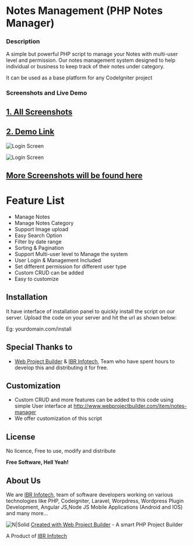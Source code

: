 # Notes Management (PHP Notes Manager)

### Description

A simple but powerful PHP script to manage your Notes with multi-user level and permission. Our notes management system designed to help individual or business to keep track of their notes under category.

It can be used as a base platform for any CodeIgniter project

### Screenshots and Live Demo
## [1. All Screenshots](http://www.webprojectbuilder.com/item/notes-manager)

## [2. Demo Link](http://www.webprojectbuilder.com/item/expense-management/live-demo/4)


![Login Screen](http://www.webprojectbuilder.com/assets/home_images/notes-management-screenshot/1-notes-management-login.png)

![Login Screen](http://www.webprojectbuilder.com/assets/home_images/notes-management-screenshot/3-notes-management-notes-add-update.png)


## [More Screenshots will be found here](http://www.webprojectbuilder.com/item/notes-manager)


# Feature List
- Manage Notes
- Manage Notes Category
- Support Image upload
- Easy Search Option
- Filter by date range
- Sorting & Pagination
- Support Multi-user level to Manage the system
- User Login & Management Included
- Set different permission for different user type
- Custom CRUD can be added
- Easy to customize

Installation
----
It have interface of installation panel to quickly install the script on our server.
Upload the code on your server and hit the url as shown below:

Eg: yourdomain.com/install



Special Thanks to
---
- [Web Project Builder](http://www.webprojectbuilder.com/) &  [IBR Infotech](http://www.ibrinfotech.com), Team who have spent hours to develop this and distributing it for free. 


Customization
---
- Custom CRUD and more features can be added to this code using simple User interface at http://www.webprojectbuilder.com/item/notes-manager
- We offer customization of this script

License
----
No licence, Free to use, modify and distribute


**Free Software, Hell Yeah!**

About Us
---
We are [IBR Infotech,](http://www.ibrinfotech.com) team of software developers working on various technologies like PHP, Codeigniter, Laravel, Worpdress, Wordpress Plugin Development, Angular JS,Node JS Mobile Applications (Android and IOS) and many more...

![N|Solid](http://www.webprojectbuilder.com/assets/home_images/icon.png) [Created with Web Project Builder](http://www.webprojectbuilder.com/) - A smart PHP Project Builder

A Product of [IBR Infotech](http://www.ibrinfotech.com)
